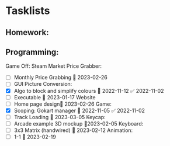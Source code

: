 
# Tasklists

## Homework:


## Programming:
Game Off:
Steam Market Price Grabber:
- [ ] Monthly Price Grabbing 📅 2023-02-26
- [ ] GUI
Picture Conversion:
- [x] Algo to block and simplify colours 📅 2022-11-12 ✅ 2022-11-02
- [ ] Executable 📅 2023-01-17
Website
- [ ] Home page design📅 2023-02-26
Game:
- [x] Scoping: Gokart manager 📅 2022-11-05 ✅ 2022-11-02
- [ ] Track Loading 📅 2023-03-05
Keycap:
- [ ] Arcade example 3D mockup 📅2023-02-05
Keyboard:
- [ ] 3x3 Matrix (handwired)   📅 2023-02-12
Animation:
- [ ] 1-1 📅 2023-02-19
